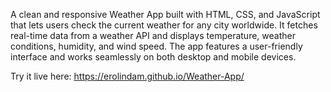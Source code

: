 A clean and responsive Weather App built with HTML, CSS, and JavaScript that lets users check the current weather for any city worldwide. It fetches real-time data from a weather API and displays temperature, weather conditions, humidity, and wind speed. The app features a user-friendly interface and works seamlessly on both desktop and mobile devices.

Try it live here: https://erolindam.github.io/Weather-App/

